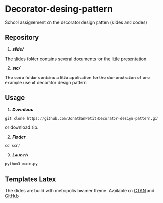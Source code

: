 # Decorator-desing-pattern
School assignement on the decorator design patten (slides and codes)

## Repository
1. ***slide/***

The slides folder contains several documents for the little presentation.

2. ***src/***

The code folder contains a little application for the demonstration of one example use
of decorator design pattern

## Usage
1. ***Download***
```py
git clone https://github.com/JonathanPetit/Decorator-design-pattern.git
```
or download zip.

2. ***Floder***
```py
cd scr/
```
3. ***Launch***
```py
python3 main.py
```

## Templates Latex
The slides are build with metropolis beamer theme. Available on [CTAN](https://ctan.org/pkg/beamertheme-metropolis) and [GitHub](https://github.com/matze/mtheme)
